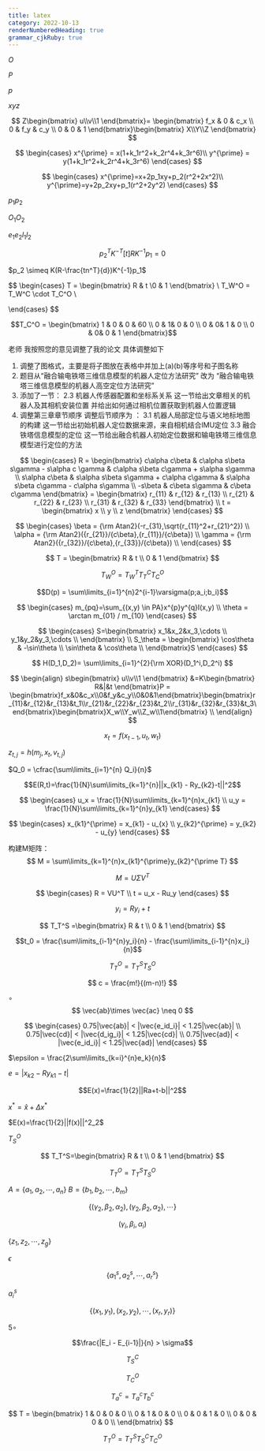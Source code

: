 ```yaml
---
title: latex
category: 2022-10-13
renderNumberedHeading: true
grammar_cjkRuby: true
---
```

$O$

$P$

$p$

$xyz$


$$
Z\begin{bmatrix}
u\\v\\1
\end{bmatrix}=
\begin{bmatrix}
f_x & 0 & c_x \\
0 & f_y & c_y \\
0 & 0 & 1 
\end{bmatrix}\begin{bmatrix}
X\\Y\\Z
\end{bmatrix}
$$


$$
\begin{cases}
x^{\prime} = x(1+k_1r^2+k_2r^4+k_3r^6)\\
y^{\prime} = y(1+k_1r^2+k_2r^4+k_3r^6)
\end{cases}
$$


$$
\begin{cases}
x^{\prime}=x+2p_1xy+p_2(r^2+2x^2)\\
y^{\prime}=y+2p_2xy+p_1(r^2+2y^2)
\end{cases}
$$


$p_1p_2$

$O_1O_2$


$e_1e_2l_1l_2$

$$p_2^TK^{-T}[t]RK^{-1}p_1=0$$

$p_2  \simeq K(R-\frac{tn^T}{d})K^{-1}p_1$




$$
\begin{cases}
 T = \begin{bmatrix}
R & t \\0 & 1
\end{bmatrix}  \\
T_W^O = T_W^C \cdot T_C^O \\

\end{cases} 
$$


$$T_C^O = \begin{bmatrix}
1 & 0 & 0 & 60 \\
0 & 1& 0 & 0 \\
0 & 0& 1 & 0 \\
0 & 0& 0 & 1 
\end{bmatrix}$$


老师 我按照您的意见调整了我的论文 具体调整如下
1. 调整了图格式，主要是将子图放在表格中并加上(a)(b)等序号和子图名称
2. 题目从“融合输电铁塔三维信息模型的机器人定位方法研究” 改为 “融合输电铁塔三维信息模型的机器人高空定位方法研究”
3. 添加了一节：
   2.3 机器人传感器配置和坐标系关系  这一节给出文章相关的机器人及其相机安装位置 并给出如何通过相机位置获取到机器人位置逻辑
4. 调整第三章章节顺序 调整后节顺序为 ：
   3.1 机器人局部定位与语义地标地图的构建 这一节给出初始机器人定位数据来源，来自相机结合IMU定位 
   3.3 融合铁塔信息模型的定位 这一节给出融合机器人初始定位数据和输电铁塔三维信息模型进行定位的方法

$$
\begin{cases}
R = \begin{bmatrix}
c\alpha c\beta & c\alpha s\beta s\gamma - s\alpha c \gamma & c\alpha s\beta c\gamma + s\alpha s\gamma \\
s\alpha c\beta & s\alpha s\beta s\gamma + c\alpha c\gamma & s\alpha s\beta c\gamma - c\alpha s\gamma \\
-s\beta & c\beta s\gamma & c\beta c\gamma
\end{bmatrix} = 
\begin{bmatrix}
r_{11} & r_{12} & r_{13} \\
r_{21} & r_{22} & r_{23} \\
r_{31} & r_{32} & r_{33} 
\end{bmatrix}
\\
t = \begin{bmatrix}
x \\ y \\ z
\end{bmatrix}
\end{cases}
$$



$$
\begin{cases}
\beta = {\rm Atan2}(-r_{31},\sqrt{r_{11}^2+r_{21}^2}) \\
\alpha = {\rm Atan2}({r_{21}}/{c\beta},{r_{11}}/{c\beta}) \\
\gamma = {\rm Atan2}({r_{32}}/{c\beta},{r_{33}}/{c\beta}) \\
\end{cases}
$$

$$
T = \begin{bmatrix}
R & t \\
0 & 1
\end{bmatrix}
$$


$$
T_W^O = T_W^TT_T^CT_C^O
$$

$$D(p) = \sum\limits_{i=1}^{n}2^{i-1}\varsigma(p;a_i;b_i)$$

$$
\begin{cases}
m_{pq}=\sum_{(x,y) \in PA}x^{p}y^{q}I(x,y) \\
\theta = \arctan m_{01} / m_{10}
\end{cases}
$$


$$
\begin{cases}
S=\begin{bmatrix}
x_1&x_2&x_3,\cdots \\
y_1&y_2&y_3,\cdots \\
\end{bmatrix}  \\
S_\theta = \begin{bmatrix}
\cos\theta & -\sin\theta \\
\sin\theta & \cos\theta \\
\end{bmatrix}S
\end{cases}
$$


$$
H(D_1,D_2)= \sum\limits_{i=1}^{2}{\rm XOR}(D_1^i,D_2^i)
$$


$$
\begin{align}
s\begin{bmatrix}
u\\v\\1
\end{bmatrix}
&=K\begin{bmatrix}
R&|&t
\end{bmatrix}P = \begin{bmatrix}f_x&0&c_x\\0&f_y&c_y\\0&0&1\end{bmatrix}\begin{bmatrix}r_{11}&r_{12}&r_{13}&t_1\\r_{21}&r_{22}&r_{23}&t_2\\r_{31}&r_{32}&r_{33}&t_3\end{bmatrix}\begin{bmatrix}X_w\\Y_w\\Z_w\\1\end{bmatrix} \\
\end{align}
$$

$$x_t = f(x_{t-1},u_t,w_t)$$

$z_{t,j}=h(m_j,x_t,v_{t,j})$

$Q_0 = \cfrac{\sum\limits_{i=1}^{n} Q_i}{n}$

$$E(R,t)=\frac{1}{N}\sum\limits_{k=1}^{n}||x_{k1} - Ry_{k2}-t||^2$$

$$
\begin{cases}
u_x = \frac{1}{N}\sum\limits_{k=1}^{n}x_{k1} \\
u_y = \frac{1}{N}\sum\limits_{k=1}^{n}y_{k1} 
\end{cases}
$$


$$
\begin{cases}
x_{k1}^{\prime} = x_{k1} - u_{x} \\
y_{k2}^{\prime} = y_{k2} - u_{y}
\end{cases}
$$

构建M矩阵：
$$
M = \sum\limits_{k=1}^{n}x_{k1}^{\prime}y_{k2}^{\prime T}
$$

$$
M = U\Sigma V^T
$$

$$
\begin{cases}
R = VU^T \\
t  = u_x - Ru_y
\end{cases}
$$

$$y_i = Ry_i + t$$

$$
T_T^S =\begin{bmatrix}
R & t \\
0 & 1
\end{bmatrix}
$$

$$t_0 = \frac{\sum\limits_{i-1}^{n}y_i}{n} - \frac{\sum\limits_{i-1}^{n}x_i}{n}$$

$$
T_T^O = T_T^ST_S^O
$$

$$
c = \frac{m!}{(m-n)!}
$$

$\circ$
$$
\vec{ab}\times \vec{ac} \neq 0
$$

$$
\begin{cases}
0.75|\vec{ab}| < |\vec{e_id_i}| < 1.25|\vec{ab}| \\
0.75|\vec{cd}| < |\vec{d_ig_i}| < 1.25|\vec{cd}| \\
0.75|\vec{ad}| < |\vec{e_id_i}| < 1.25|\vec{ad}| 
\end{cases}
$$

$\epsilon = \frac{2\sum\limits_{k=i}^{n}e_k}{n}$

$e=|x_{k2} - Ry_{k1} - t|$


$$E(x)=\frac{1}{2}||Ra+t-b||^2$$

$x^* = \hat{x}+\Delta x^*$

$E(x)=\frac{1}{2}||f(x)||^2_2$

$T_S^O$

$$
T_T^S=\begin{bmatrix}
R & t \\
0 & 1
\end{bmatrix}
$$

$$
T_T^O = T_T^ST_S^O
$$

$A=\{a_1,a_2,\cdots,a_n\}$
$B=\{b_1,b_2,\cdots,b_m\}$


$$
\{(\gamma_2,\beta_2,\alpha_2),(\gamma_2,\beta_2,\alpha_2),\cdots\}
$$



$$
(\gamma_i,\beta_i,\alpha_i)
$$

$\{z_1,z_2,\cdots,z_g\}$

$\epsilon$

$$
\{a_1^{s},a_2^{s},\cdots,a_r^{s}\}
$$

$a^{s}_i$

$$
\{(x_1,y_1),(x_2,y_2),\cdots,(x_r,y_r)\}
$$

$5\circ$

$$\frac{|E_i - E_{i-1}|}{n} > \sigma$$

$$
T_S^C
$$


$$
T_C^O
$$


$$
T_a^c = T_a^cT_b^c
$$


$$
T = \begin{bmatrix}
1 & 0 & 0 & 0 \\
0 & 1 & 0 & 0 \\
0 & 0 & 1 & 0 \\
0 & 0 & 0 & 0 \\
\end{bmatrix}
$$

$$
T_T^O = T_T^S T_S^C T_C^O
$$